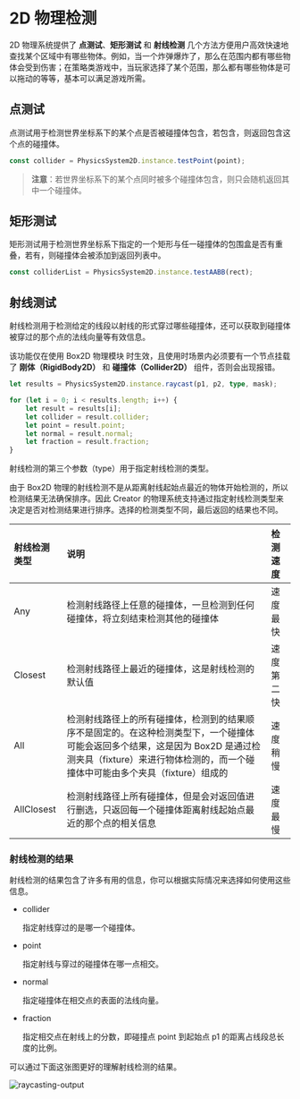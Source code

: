 <!--
 * @Author: your name
 * @Date: 2021-11-26 13:54:41
 * @LastEditTime: 2021-11-26 17:59:24
 * @LastEditors: your name
 * @Description: 打开koroFileHeader查看配置 进行设置: https://github.com/OBKoro1/koro1FileHeader/wiki/%E9%85%8D%E7%BD%AE
 * @FilePath: \creator-docs\zh\physics-2d\physics-2d-systemTest.md
-->
# 2D 物理检测

2D 物理系统提供了 **点测试**、**矩形测试** 和 **射线检测** 几个方法方便用户高效快速地查找某个区域中有哪些物体。例如，当一个炸弹爆炸了，那么在范围内都有哪些物体会受到伤害；在策略类游戏中，当玩家选择了某个范围，那么都有哪些物体是可以拖动的等等，基本可以满足游戏所需。

## 点测试

点测试用于检测世界坐标系下的某个点是否被碰撞体包含，若包含，则返回包含这个点的碰撞体。

```ts
const collider = PhysicsSystem2D.instance.testPoint(point);
```

> **注意**：若世界坐标系下的某个点同时被多个碰撞体包含，则只会随机返回其中一个碰撞体。

## 矩形测试

矩形测试用于检测世界坐标系下指定的一个矩形与任一碰撞体的包围盒是否有重叠，若有，则碰撞体会被添加到返回列表中。

```ts
const colliderList = PhysicsSystem2D.instance.testAABB(rect);
```

## 射线测试

射线检测用于检测给定的线段以射线的形式穿过哪些碰撞体，还可以获取到碰撞体被穿过的那个点的法线向量等有效信息。

该功能仅在使用 Box2D 物理模块 时生效，且使用时场景内必须要有一个节点挂载了 **刚体（RigidBody2D）** 和 **碰撞体（Collider2D）** 组件，否则会出现报错。

```typescript
let results = PhysicsSystem2D.instance.raycast(p1, p2, type, mask);

for (let i = 0; i < results.length; i++) {
    let result = results[i];
    let collider = result.collider;
    let point = result.point;
    let normal = result.normal;
    let fraction = result.fraction;
}
```

射线检测的第三个参数（type）用于指定射线检测的类型。

由于 Box2D 物理的射线检测不是从距离射线起始点最近的物体开始检测的，所以检测结果无法确保排序。因此 Creator 的物理系统支持通过指定射线检测类型来决定是否对检测结果进行排序。选择的检测类型不同，最后返回的结果也不同。

| 射线检测类型 |   说明 |检测速度|
| :------------- | :---------- | :---------- |
| Any | 检测射线路径上任意的碰撞体，一旦检测到任何碰撞体，将立刻结束检测其他的碰撞体 |速度最快|
| Closest | 检测射线路径上最近的碰撞体，这是射线检测的默认值 |速度第二快
| All | 检测射线路径上的所有碰撞体，检测到的结果顺序不是固定的。在这种检测类型下，一个碰撞体可能会返回多个结果，这是因为 Box2D 是通过检测夹具（fixture）来进行物体检测的，而一个碰撞体中可能由多个夹具（fixture）组成的 |速度稍慢|
| AllClosest | 检测射线路径上所有碰撞体，但是会对返回值进行删选，只返回每一个碰撞体距离射线起始点最近的那个点的相关信息 | 速度最慢|

### 射线检测的结果

射线检测的结果包含了许多有用的信息，你可以根据实际情况来选择如何使用这些信息。

- collider

  指定射线穿过的是哪一个碰撞体。

- point

  指定射线与穿过的碰撞体在哪一点相交。

- normal

  指定碰撞体在相交点的表面的法线向量。

- fraction

  指定相交点在射线上的分数，即碰撞点 point 到起始点 p1 的距离占线段总长度的比例。

可以通过下面这张图更好的理解射线检测的结果。

![raycasting-output](image/raycasting-output.png)
